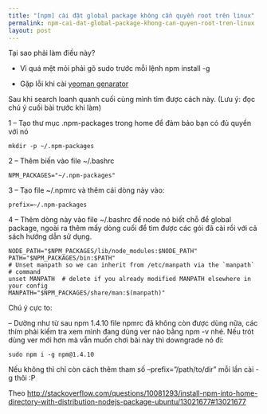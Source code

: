 ```yaml
---
title: "[npm] cài đặt global package không cần quyền root trên linux"
permalink: npm-cai-dat-global-package-khong-can-quyen-root-tren-linux
layout: post
---
```


Tại sao phải làm điều này?

- Vì quá mệt mỏi phải gõ sudo trước mỗi lệnh npm install -g

- Gặp lỗi khi cài [yeoman genarator](http://stackoverflow.com/questions/18212175/npm-yeoman-install-generator-angular-without-sudo)

Sau khi search loanh quanh cuối cùng mình tìm được cách này. (Lưu ý: đọc chú ý cuối bài trước khi làm)

1 – Tạo thư mục .npm-packages trong home để đảm bảo bạn có đủ quyền với nó
```
mkdir -p ~/.npm-packages
```
2 – Thêm biến vào  file ~/.bashrc
```
NPM_PACKAGES="~/.npm-packages"
```
3 – Tạo file ~/.npmrc và thêm cái dòng này vào:
```
prefix=~/.npm-packages
```
4 – Thêm dòng này vào file ~/.bashrc để node nó biết chỗ để global package, ngoài ra thêm mấy dòng cuối để tìm được các gói đã cài rồi với cả sách hướng dẫn sử dụng.
```
NODE_PATH="$NPM_PACKAGES/lib/node_modules:$NODE_PATH"
PATH="$NPM_PACKAGES/bin:$PATH"
# Unset manpath so we can inherit from /etc/manpath via the `manpath`
# command
unset MANPATH  # delete if you already modified MANPATH elsewhere in your config
MANPATH="$NPM_PACKAGES/share/man:$(manpath)"
```
Chú ý cực to:

– Dường như từ sau npm 1.4.10 file npmrc đã không còn được dùng nữa, các thím phải kiểm tra xem mình đang dùng ver nào bằng npm -v nhé. Nếu trót dùng ver mới hơn mà vẫn muốn chơi bài này thì downgrade nó đi:
```
sudo npm i -g npm@1.4.10
```
Nếu không thì chỉ còn cách thêm tham số –prefix=”/path/to/dir” mỗi lần cài -g thôi :P

Theo http://stackoverflow.com/questions/10081293/install-npm-into-home-directory-with-distribution-nodejs-package-ubuntu/13021677#13021677
